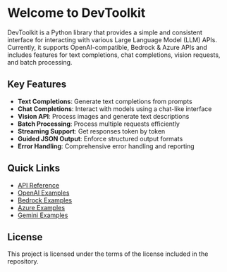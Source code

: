 # Welcome to DevToolkit

DevToolkit is a Python library that provides a simple and consistent interface for interacting with various Large Language Model (LLM) APIs. Currently, it supports OpenAI-compatible, Bedrock & Azure APIs and includes features for text completions, chat completions, vision requests, and batch processing.

## Key Features

- **Text Completions**: Generate text completions from prompts
- **Chat Completions**: Interact with models using a chat-like interface
- **Vision API**: Process images and generate text descriptions
- **Batch Processing**: Process multiple requests efficiently
- **Streaming Support**: Get responses token by token
- **Guided JSON Output**: Enforce structured output formats
- **Error Handling**: Comprehensive error handling and reporting

## Quick Links

- [API Reference](api/overview.md)
- [OpenAI Examples](examples/openai_examples.md)
- [Bedrock Examples](examples/bedrock_examples.md)
- [Azure Examples](examples/azure_openai.md)
- [Gemini Examples](examples/gemini_examples.md)

## License

This project is licensed under the terms of the license included in the repository.
